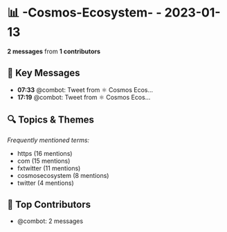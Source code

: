 # 📊 -Cosmos-Ecosystem- - 2023-01-13
**2 messages** from **1 contributors**

## 💬 Key Messages
- **07:33** @combot: [‌‌‌‌‎⁠](https://twitter.com/CosmosEcosystem/status/1613801457009975296)Tweet from ⚛️ Cosmos Ecos...
- **17:19** @combot: [‌‌‌‌‎⁠](https://twitter.com/CosmosEcosystem/status/1613948878499491840)Tweet from ⚛️ Cosmos Ecos...

## 🔍 Topics & Themes
*Frequently mentioned terms:*
- https (16 mentions)
- com (15 mentions)
- fxtwitter (11 mentions)
- cosmosecosystem (8 mentions)
- twitter (4 mentions)

## 👥 Top Contributors
- @combot: 2 messages